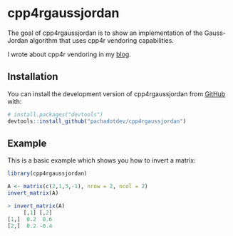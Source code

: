 
# cpp4rgaussjordan

<!-- badges: start -->
<!-- badges: end -->

The goal of cpp4rgaussjordan is to show an implementation of the Gauss-Jordan algorithm that uses cpp4r vendoring capabilities.

I wrote about cpp4r vendoring in my [blog](https://pacha.dev/blog/2023/05/23/cpp4r-vendoring/).

## Installation

You can install the development version of cpp4rgaussjordan from [GitHub](https://github.com/) with:

``` r
# install.packages("devtools")
devtools::install_github("pachadotdev/cpp4rgaussjordan")
```

## Example

This is a basic example which shows you how to invert a matrix:

``` r
library(cpp4rgaussjordan)

A <- matrix(c(2,1,3,-1), nrow = 2, ncol = 2)
invert_matrix(A)

> invert_matrix(A)
     [,1] [,2]
[1,]  0.2  0.6
[2,]  0.2 -0.4
```
